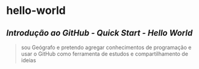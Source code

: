 # **hello-world**

*Introdução ao GitHub - Quick Start - Hello World*
---
> sou Geógrafo e pretendo agregar conhecimentos de programação
e usar o GitHub como ferramenta de estudos e compartilhamento de ideias
